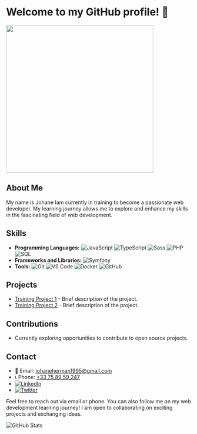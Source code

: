 # Welcome to my GitHub profile! 👋

<img src="https://img.freepik.com/vecteurs-premium/dessin-anime-homme-travaillant-ordinateur_24908-15712.jpg?w=740" width="400" >

## About Me 
My name is Johane Iam currently in training to become a passionate web developer. My learning journey allows me to explore and enhance my skills in the fascinating field of web development.

## Skills
- **Programming Languages:** 
  <img src="https://img.shields.io/badge/JavaScript-yellow" alt="JavaScript">
  <img src="https://img.shields.io/badge/TypeScript-yellow?logo=typescript" alt="TypeScript">
  <img src="https://img.shields.io/badge/Sass-yellow" alt="Sass">
  <img src="https://img.shields.io/badge/PHP-blue?logo=php" alt="PHP">
  <img src="https://img.shields.io/badge/SQL-blue?logo=postgresql" alt="SQL">
- **Frameworks and Libraries:** 
  <img src="https://img.shields.io/badge/Symfony-blue?logo=symfony" alt="Symfony">
- **Tools:** 
  <img src="https://img.shields.io/badge/Git-purple?logo=git" alt="Git">
  <img src="https://img.shields.io/badge/Visual%20Studio%20Code-blue?logo=visual-studio-code" alt="VS Code">
  <img src="https://img.shields.io/badge/Docker-blue?logo=docker" alt="Docker">
  <img src="https://img.shields.io/badge/GitHub-blue?logo=github" alt="GitHub">

## Projects
- [Training Project 1](link_to_project_1) - Brief description of the project.
- [Training Project 2](link_to_project_2) - Brief description of the project.

## Contributions
- Currently exploring opportunities to contribute to open source projects.

## Contact
- 📧 Email: [johaneherman1995@gmail.com](mailto:johaneherman1995@gmail.com)
- 📞 Phone: [+33 75 89 59 247](tel:+33758959247)
- [![LinkedIn](https://img.shields.io/badge/LinkedIn-Profile-blue)](link_to_your_linkedin_profile)
- [![Twitter](https://img.shields.io/badge/Twitter-Handle-blue)](link_to_your_twitter_account)

Feel free to reach out via email or phone. You can also follow me on my web development learning journey! I am open to collaborating on exciting projects and exchanging ideas.

![GitHub Stats](https://github-readme-stats.vercel.app/api?username=yohanherman&show_icons=true&count_private=true&hide=contribs,prs)
